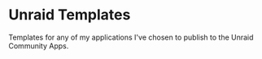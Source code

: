 # Unraid Templates

Templates for any of my applications I've chosen to publish to the Unraid Community Apps.